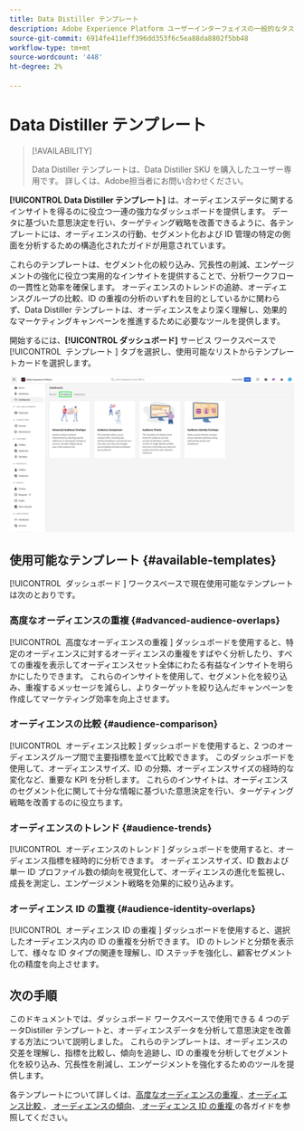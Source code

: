 ```yaml
---
title: Data Distiller テンプレート
description: Adobe Experience Platform ユーザーインターフェイスの一般的なタスクに対する構造化されたガイドを提供する Data Distiller テンプレートを使用して、一貫性と効率性を確保する方法について説明します。
source-git-commit: 6914fe411eff396dd353f6c5ea88da8802f5bb48
workflow-type: tm+mt
source-wordcount: '448'
ht-degree: 2%

---
```


# Data Distiller テンプレート

>[!AVAILABILITY]
>
>Data Distiller テンプレートは、Data Distiller SKU を購入したユーザー専用です。 詳しくは、Adobe担当者にお問い合わせください。

**[!UICONTROL Data Distiller テンプレート]** は、オーディエンスデータに関するインサイトを得るのに役立つ一連の強力なダッシュボードを提供します。 データに基づいた意思決定を行い、ターゲティング戦略を改善できるように、各テンプレートには、オーディエンスの行動、セグメント化および ID 管理の特定の側面を分析するための構造化されたガイドが用意されています。

これらのテンプレートは、セグメント化の絞り込み、冗長性の削減、エンゲージメントの強化に役立つ実用的なインサイトを提供することで、分析ワークフローの一貫性と効率を確保します。 オーディエンスのトレンドの追跡、オーディエンスグループの比較、ID の重複の分析のいずれを目的としているかに関わらず、Data Distiller テンプレートは、オーディエンスをより深く理解し、効果的なマーケティングキャンペーンを推進するために必要なツールを提供します。

開始するには、**[!UICONTROL ダッシュボード]** サービス ワークスペースで [!UICONTROL &#x200B; テンプレート &#x200B;] タブを選択し、使用可能なリストからテンプレートカードを選択します。

![&#x200B; 「テンプレート」タブがハイライト表示されたダッシュボードサービスワークスペース。](../../images/sql-insights-query-pro-mode/templates/templates.png)

## 使用可能なテンプレート {#available-templates}

[!UICONTROL &#x200B; ダッシュボード &#x200B;] ワークスペースで現在使用可能なテンプレートは次のとおりです。

### 高度なオーディエンスの重複 {#advanced-audience-overlaps}

[!UICONTROL &#x200B; 高度なオーディエンスの重複 &#x200B;] ダッシュボードを使用すると、特定のオーディエンスに対するオーディエンスの重複をすばやく分析したり、すべての重複を表示してオーディエンスセット全体にわたる有益なインサイトを明らかにしたりできます。 これらのインサイトを使用して、セグメント化を絞り込み、重複するメッセージを減らし、よりターゲットを絞り込んだキャンペーンを作成してマーケティング効率を向上させます。

### オーディエンスの比較 {#audience-comparison}

[!UICONTROL &#x200B; オーディエンス比較 &#x200B;] ダッシュボードを使用すると、2 つのオーディエンスグループ間で主要指標を並べて比較できます。 このダッシュボードを使用して、オーディエンスサイズ、ID の分類、オーディエンスサイズの経時的な変化など、重要な KPI を分析します。 これらのインサイトは、オーディエンスのセグメント化に関して十分な情報に基づいた意思決定を行い、ターゲティング戦略を改善するのに役立ちます。

### オーディエンスのトレンド {#audience-trends}

[!UICONTROL &#x200B; オーディエンスのトレンド &#x200B;] ダッシュボードを使用すると、オーディエンス指標を経時的に分析できます。 オーディエンスサイズ、ID 数および単一 ID プロファイル数の傾向を視覚化して、オーディエンスの進化を監視し、成長を測定し、エンゲージメント戦略を効果的に絞り込みます。

### オーディエンス ID の重複 {#audience-identity-overlaps}

[!UICONTROL &#x200B; オーディエンス ID の重複 &#x200B;] ダッシュボードを使用すると、選択したオーディエンス内の ID の重複を分析できます。 ID のトレンドと分類を表示して、様々な ID タイプの関連を理解し、ID ステッチを強化し、顧客セグメント化の精度を向上させます。

## 次の手順

このドキュメントでは、ダッシュボード ワークスペースで使用できる 4 つのデータDistiller テンプレートと、オーディエンスデータを分析して意思決定を改善する方法について説明しました。 これらのテンプレートは、オーディエンスの交差を理解し、指標を比較し、傾向を追跡し、ID の重複を分析してセグメント化を絞り込み、冗長性を削減し、エンゲージメントを強化するためのツールを提供します。

各テンプレートについて詳しくは、[&#x200B; 高度なオーディエンスの重複 &#x200B;](./overlaps.md)、[&#x200B; オーディエンス比較 &#x200B;](./comparison.md)、[&#x200B; オーディエンスの傾向 &#x200B;](./trends.md)、[&#x200B; オーディエンス ID の重複 &#x200B;](./identity-overlaps.md) の各ガイドを参照してください。
